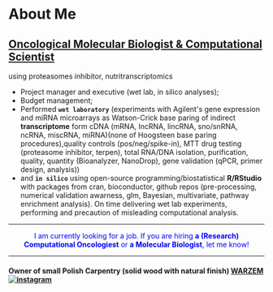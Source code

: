 <!-- ### Hi there 👋

**Wabram/Wabram** is a ✨ _special_ ✨ repository because its `README.md` (this file) appears on your GitHub profile.

Here are some ideas to get you started:

- 🔭 I’m currently working on ...
- 🌱 I’m currently learning ...
- 👯 I’m looking to collaborate on ...
- 🤔 I’m looking for help with ...
- 💬 Ask me about ...
- 📫 How to reach me: ...
- 😄 Pronouns: ...
- ⚡ Fun fact: ...-->

# About Me

## [Oncological Molecular Biologist & Computational Scientist](https://github.com/Wabram/cv/blob/master/CV_EN.pdf)
using proteasomes inhibitor, nutritranscriptomics

- Project manager and executive (wet lab, in silico analyses); 
- Budget management;
- Performed **`wet laboratory`** (experiments with Agilent's gene expression and miRNA microarrays as Watson-Crick base paring of indirect **transcriptome** form cDNA (mRNA, lncRNA, lincRNA, sno/snRNA, ncRNA, miscRNA, miRNA)(none of Hoogsteen base paring procedures),quality controls (pos/neg/spike-in), MTT drug testing (proteasome inhibitor, terpen),  total RNA/DNA isolation, purification, quality, quantity (Bioanalyzer, NanoDrop), gene validation (qPCR, primer design, analysis)) 
- and **`in silico`** using open-source programming/biostatistical **R/RStudio** with packages from cran, bioconductor, github repos (pre-processing, numerical validation awarness, glm, Bayesian, multivariate, pathway enrichment analysis). On time delivering wet lab experiments, performing and precaution of misleading computational analysis.

---

<p style="color: blue; text-align: center;">I am currently looking for a job. If you are hiring <b>a (Research) Computational Oncologiest</b> or <b>a Molecular Biologist</b>, let me know!</p>

---

#### Owner of small Polish Carpentry (solid wood with natural finish) [WARZEM ![instagram](https://logodix.com/logo/14587.png)](https://www.instagram.com/wa.rzem/)
